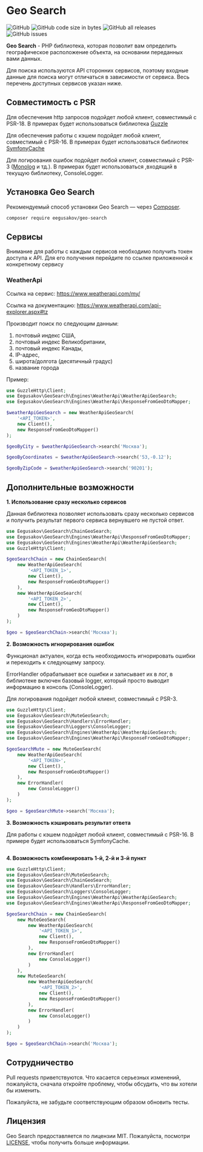 # Geo Search

![GitHub](https://img.shields.io/github/license/eegusakov/geo-search)
![GitHub code size in bytes](https://img.shields.io/github/languages/code-size/eegusakov/geo-search)
![GitHub all releases](https://img.shields.io/github/downloads/eegusakov/geo-search/total)
![GitHub issues](https://img.shields.io/github/issues/eegusakov/geo-search)

**Geo Search** - PHP библиотека, которая позволит вам определить географическое расположение объекта, на основании переданных вами данных.

Для поиска используются API сторонних сервисов, поэтому входные данные для поиска могут отличаться в зависимости от сервиса. Весь перечень доступных сервисов указан ниже.

## Совместимость с PSR
Для обеспечения http запросов подойдет любой клиент, совместимый с PSR-18. В примерах будет использоваться библиотека [Guzzle](https://github.com/guzzle/guzzle)

Для обеспечения работы с кэшем подойдет любой клиент, совместимый с PSR-16. В примерах будет использоваться библиотек [SymfonyCache](https://github.com/symfony/cache)

Для логирования ошибок подойдет любой клиент, совместимый с PSR-3 ([Monolog](https://github.com/Seldaek/monolog) и тд.). В примерах будет использоваться ,входящий в текущую библиотеку, ConsoleLogger.

## Установка Geo Search

Рекомендуемый способ установки Geo Search — через
[Composer](https://getcomposer.org/).

```bash
composer require eegusakov/geo-search
```

## Сервисы
Внимание для работы с каждым сервисов необходимо получить токен доступа к API. Для его получения перейдите по ссылке приложенной к конкретному сервису

### WeatherApi
Ссылка на сервис: https://www.weatherapi.com/my/

Ссылка на документацию: https://www.weatherapi.com/api-explorer.aspx#tz

Производит поиск по следующим данным:
1. почтовый индекс США,
2. почтовый индекс Великобритании,
3. почтовый индекс Канады,
4. IP-адрес,
5. широта/долгота (десятичный градус)
6. название города

Пример:
```php
use GuzzleHttp\Client;
use Eegusakov\GeoSearch\Engines\WeatherApi\WeatherApiGeoSearch;
use Eegusakov\GeoSearch\Engines\WeatherApi\ResponseFromGeoDtoMapper;

$weatherApiGeoSearch = new WeatherApiGeoSearch(
    '<API_TOKEN>',
    new Client(),
    new ResponseFromGeoDtoMapper()
);

$geoByCity = $weatherApiGeoSearch->search('Москва');

$geoByCoordinates = $weatherApiGeoSearch->search('53,-0.12');

$geoByZipCode = $weatherApiGeoSearch->search('90201');
```

## Дополнительные возможности

**1. Использование сразу несколько сервисов**

Данная библиотека позволяет использовать сразу несколько сервисов и получить результат первого сервиса вернувшего не пустой ответ.

```php
use Eegusakov\GeoSearch\ChainGeoSearch;
use Eegusakov\GeoSearch\Engines\WeatherApi\ResponseFromGeoDtoMapper;
use Eegusakov\GeoSearch\Engines\WeatherApi\WeatherApiGeoSearch;
use GuzzleHttp\Client;

$geoSearchChain = new ChainGeoSearch(
    new WeatherApiGeoSearch(
        '<API_TOKEN_1>',
        new Client(),
        new ResponseFromGeoDtoMapper()
    ),
    new WeatherApiGeoSearch(
        '<API_TOKEN_2>',
        new Client(),
        new ResponseFromGeoDtoMapper()
    )
);

$geo = $geoSearchChain->search('Москва');
```

**2. Возможность игнорирования ошибок**

Функционал актуален, когда есть необходимость игнорировать ошибки и переходить к следующему запросу.

ErrorHandler обрабатывает все ошибки и записывает их в лог, в библиотеке включен базовый logger, который просто выводит информацию в консоль (ConsoleLogger).

Для логирования подойдет любой клиент, совместимый с PSR-3.

```php
use GuzzleHttp\Client;
use Eegusakov\GeoSearch\MuteGeoSearch;
use Eegusakov\GeoSearch\Handlers\ErrorHandler;
use Eegusakov\GeoSearch\Loggers\ConsoleLogger;
use Eegusakov\GeoSearch\Engines\WeatherApi\WeatherApiGeoSearch;
use Eegusakov\GeoSearch\Engines\WeatherApi\ResponseFromGeoDtoMapper;

$geoSearchMute = new MuteGeoSearch(
    new WeatherApiGeoSearch(
        '<API_TOKEN>',
        new Client(),
        new ResponseFromGeoDtoMapper()
    ),
    new ErrorHandler(
        new ConsoleLogger()
    )
);

$geo = $geoSearchMute->search('Москва');
```

**3. Возможность кэшировать результат ответа**

Для работы с кэшем подойдет любой клиент, совместимый с PSR-16. В примере будет использоваться SymfonyCache.

```php

```

**4. Возможность комбинировать 1-й, 2-й и 3-й пункт**
```php
use GuzzleHttp\Client;
use Eegusakov\GeoSearch\MuteGeoSearch;
use Eegusakov\GeoSearch\ChainGeoSearch;
use Eegusakov\GeoSearch\Handlers\ErrorHandler;
use Eegusakov\GeoSearch\Loggers\ConsoleLogger;
use Eegusakov\GeoSearch\Engines\WeatherApi\WeatherApiGeoSearch;
use Eegusakov\GeoSearch\Engines\WeatherApi\ResponseFromGeoDtoMapper;

$geoSearchChain = new ChainGeoSearch(
    new MuteGeoSearch(
        new WeatherApiGeoSearch(
            '<API_TOKEN_1>',
            new Client(),
            new ResponseFromGeoDtoMapper()
        ),
        new ErrorHandler(
            new ConsoleLogger()
        )
    ),
    new MuteGeoSearch(
        new WeatherApiGeoSearch(
            '<API_TOKEN_2>',
            new Client(),
            new ResponseFromGeoDtoMapper()
        ),
        new ErrorHandler(
            new ConsoleLogger()
        )
    )
);

$geo = $geoSearchChain->search('Москва');
```

## Сотрудничество

Pull requests приветствуются. Что касается серьезных изменений, пожалуйста, сначала откройте проблему, чтобы обсудить, что вы хотели бы изменить.

Пожалуйста, не забудьте соответствующим образом обновить тесты.

## Лицензия

Geo Search предоставляется по лицензии MIT. Пожалуйста, посмотри [LICENSE](LICENSE), чтобы получить больше информации.